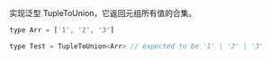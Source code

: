 实现泛型 TupleToUnion<T>，它返回元组所有值的合集。

```javaScript
type Arr = ['1', '2', '3']

type Test = TupleToUnion<Arr> // expected to be '1' | '2' | '3'
```
